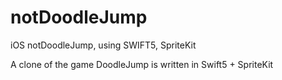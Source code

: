 # notDoodleJump
iOS notDoodleJump, using SWIFT5, SpriteKit

A clone of the game DoodleJump is written in Swift5 + SpriteKit
